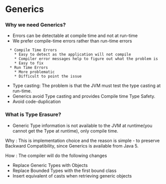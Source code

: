 # Generics

### Why we need Generics?

* Errors can be detectable at compile time and not at run-time
* We prefer compile-time errors rather than run-time errors
```
  * Compile Time Errors
    * Easy to detect as the application will not compile
    * Compiler error messages help to figure out what the problem is
    * Easy to fix
  * Run Time Errors
    * More problematic
    * Difficult to point the issue
```
* Type casting: The problem is that the JVM must test the type casting at run-time. 
* Generics avoid Type casting and provides Compile time Type Safety.
* Avoid code-duplication

### What is Type Erasure?

* Generic Type information is not available to the JVM at runtime(you cannot get the Type at runtime), only compile time.

Why : This is implementation choice and the reason is simple - to preserve Backward Compatibility, since Generics is available from Java 5.

How : The compiler will do the following changes

* Replace Generic Types with Objects
* Replace Bounded Types with the first bound class
* Insert equivalent of casts when retrieving generic objects 
